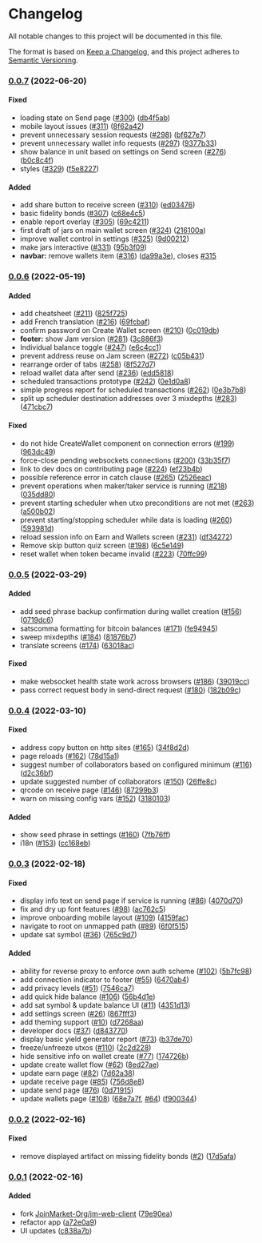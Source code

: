 # Changelog

All notable changes to this project will be documented in this file.

The format is based on [Keep a Changelog](https://keepachangelog.com/en/1.0.0/),
and this project adheres to [Semantic Versioning](https://semver.org/spec/v2.0.0.html).

### [0.0.7](https://github.com/joinmarket-webui/joinmarket-webui/compare/v0.0.6...v0.0.7) (2022-06-20)

#### Fixed

* loading state on Send page ([#300](https://github.com/joinmarket-webui/joinmarket-webui/issues/300)) ([db4f5ab](https://github.com/joinmarket-webui/joinmarket-webui/commit/db4f5ab18a6dcef6784c2f85adffc69a014570cc))
* mobile layout issues ([#311](https://github.com/joinmarket-webui/joinmarket-webui/issues/311)) ([8f62a42](https://github.com/joinmarket-webui/joinmarket-webui/commit/8f62a42302e40672eeeb78dc896e6116501a5905))
* prevent unnecessary session requests ([#298](https://github.com/joinmarket-webui/joinmarket-webui/issues/298)) ([bf627e7](https://github.com/joinmarket-webui/joinmarket-webui/commit/bf627e7ce128dea4679ba8e4035f578fad7a710b))
* prevent unnecessary wallet info requests ([#297](https://github.com/joinmarket-webui/joinmarket-webui/issues/297)) ([9377b33](https://github.com/joinmarket-webui/joinmarket-webui/commit/9377b33a11abbbafefbc93e0e34f2df59dd1749a))
* show balance in unit based on settings on Send screen ([#276](https://github.com/joinmarket-webui/joinmarket-webui/issues/276)) ([b0c8c4f](https://github.com/joinmarket-webui/joinmarket-webui/commit/b0c8c4f83c7e98b61be4f9a551a2b7d70c40aa43))
* styles ([#329](https://github.com/joinmarket-webui/joinmarket-webui/issues/329)) ([f5e8227](https://github.com/joinmarket-webui/joinmarket-webui/commit/f5e822743e8ad9ac0e8da77c0deb98573fcb325a))

#### Added

* add share button to receive screen ([#310](https://github.com/joinmarket-webui/joinmarket-webui/issues/310)) ([ed03476](https://github.com/joinmarket-webui/joinmarket-webui/commit/ed03476766eaf31eed4589aa25e594d13023c29d))
* basic fidelity bonds ([#307](https://github.com/joinmarket-webui/joinmarket-webui/issues/307)) ([c68e4c5](https://github.com/joinmarket-webui/joinmarket-webui/commit/c68e4c5c64c8daa1f79307adf9b0d13b5ad6704c))
* enable report overlay ([#305](https://github.com/joinmarket-webui/joinmarket-webui/issues/305)) ([69c4211](https://github.com/joinmarket-webui/joinmarket-webui/commit/69c4211b8271b9c0b2f77d74d9bf630180a50495))
* first draft of jars on main wallet screen ([#324](https://github.com/joinmarket-webui/joinmarket-webui/issues/324)) ([216100a](https://github.com/joinmarket-webui/joinmarket-webui/commit/216100a3b973f4e91dedfbd866b40d9e268cca41))
* improve wallet control in settings ([#325](https://github.com/joinmarket-webui/joinmarket-webui/issues/325)) ([9d00212](https://github.com/joinmarket-webui/joinmarket-webui/commit/9d0021287f75c1a7349363fb484ec4f36810b36d))
* make jars interactive ([#331](https://github.com/joinmarket-webui/joinmarket-webui/issues/331)) ([95b3f09](https://github.com/joinmarket-webui/joinmarket-webui/commit/95b3f09696bcfb39bc9bd94aaacf8953542d5a90))
* **navbar:** remove wallets item ([#316](https://github.com/joinmarket-webui/joinmarket-webui/issues/316)) ([da99a3e](https://github.com/joinmarket-webui/joinmarket-webui/commit/da99a3e5ea188480b4b74599a782b43e35e7e6b1)), closes [#315](https://github.com/joinmarket-webui/joinmarket-webui/issues/315)

### [0.0.6](https://github.com/joinmarket-webui/joinmarket-webui/compare/v0.0.5...v0.0.6) (2022-05-19)

#### Added

* add cheatsheet ([#211](https://github.com/joinmarket-webui/joinmarket-webui/issues/211)) ([825f725](https://github.com/joinmarket-webui/joinmarket-webui/commit/825f725053f4c11a696929516cc48f40ffc1aee5))
* add French translation ([#216](https://github.com/joinmarket-webui/joinmarket-webui/issues/216)) ([69fcbaf](https://github.com/joinmarket-webui/joinmarket-webui/commit/69fcbaff42af41f7723fd46d318009e969a5ed12))
* confirm password on Create Wallet screen ([#210](https://github.com/joinmarket-webui/joinmarket-webui/issues/210)) ([0c019db](https://github.com/joinmarket-webui/joinmarket-webui/commit/0c019db742e19efda1dab1f81f857d286c3ca1b5))
* **footer:** show Jam version ([#281](https://github.com/joinmarket-webui/joinmarket-webui/issues/281)) ([3c886f3](https://github.com/joinmarket-webui/joinmarket-webui/commit/3c886f3e05f81377f6a4b06e2ada6a020b6ce2aa))
* Individual balance toggle ([#247](https://github.com/joinmarket-webui/joinmarket-webui/issues/247)) ([e6c4cc1](https://github.com/joinmarket-webui/joinmarket-webui/commit/e6c4cc1c59925a630d0595148025ce784f3641ce))
* prevent address reuse on Jam screen ([#272](https://github.com/joinmarket-webui/joinmarket-webui/issues/272)) ([c05b431](https://github.com/joinmarket-webui/joinmarket-webui/commit/c05b431191f49718f63032d3b0fc10ee8991596d))
* rearrange order of tabs ([#258](https://github.com/joinmarket-webui/joinmarket-webui/issues/258)) ([8f527d7](https://github.com/joinmarket-webui/joinmarket-webui/commit/8f527d7be83c9326e6583fa14888be84a37ecfff))
* reload wallet data after send  ([#236](https://github.com/joinmarket-webui/joinmarket-webui/issues/236)) ([edd5818](https://github.com/joinmarket-webui/joinmarket-webui/commit/edd5818b824276dd54a03d45103c810502e496bc))
* scheduled transactions prototype ([#242](https://github.com/joinmarket-webui/joinmarket-webui/issues/242)) ([0e1d0a8](https://github.com/joinmarket-webui/joinmarket-webui/commit/0e1d0a8a692633459f53edf156c1e4446db62852))
* simple progress report for scheduled transactions ([#262](https://github.com/joinmarket-webui/joinmarket-webui/issues/262)) ([0e3b7b8](https://github.com/joinmarket-webui/joinmarket-webui/commit/0e3b7b8b9416331bda7837fc5bb39b6d9ba3e869))
* split up scheduler destination addresses over 3 mixdepths ([#283](https://github.com/joinmarket-webui/joinmarket-webui/issues/283)) ([471cbc7](https://github.com/joinmarket-webui/joinmarket-webui/commit/471cbc7e985c2521f9053e950067c781649666b9))

#### Fixed

* do not hide CreateWallet component on connection errors ([#199](https://github.com/joinmarket-webui/joinmarket-webui/issues/199)) ([963dc49](https://github.com/joinmarket-webui/joinmarket-webui/commit/963dc49e723072d91f91649610e3f733bef358d1))
* force-close pending websockets connections ([#200](https://github.com/joinmarket-webui/joinmarket-webui/issues/200)) ([33b35f7](https://github.com/joinmarket-webui/joinmarket-webui/commit/33b35f7ba9bd0f97c115172ea5918bb06d308422))
* link to dev docs on contributing page ([#224](https://github.com/joinmarket-webui/joinmarket-webui/issues/224)) ([ef23b4b](https://github.com/joinmarket-webui/joinmarket-webui/commit/ef23b4b0850c2fa1d28a0ae9b56f2f53293b296f))
* possible reference error in catch clause ([#265](https://github.com/joinmarket-webui/joinmarket-webui/issues/265)) ([2526eac](https://github.com/joinmarket-webui/joinmarket-webui/commit/2526eacf3b67307ece0a86a442094377df8c77c5))
* prevent operations when maker/taker service is running ([#218](https://github.com/joinmarket-webui/joinmarket-webui/issues/218)) ([035dd80](https://github.com/joinmarket-webui/joinmarket-webui/commit/035dd8034ab5a45ef377a17877b343132cdf933f))
* prevent starting scheduler when utxo preconditions are not met ([#263](https://github.com/joinmarket-webui/joinmarket-webui/issues/263)) ([a500b02](https://github.com/joinmarket-webui/joinmarket-webui/commit/a500b02f9bb1c11681a8ae8c532b77dfb18add6a))
* prevent starting/stopping scheduler while data is loading ([#260](https://github.com/joinmarket-webui/joinmarket-webui/issues/260)) ([593981d](https://github.com/joinmarket-webui/joinmarket-webui/commit/593981dfd3d823ad02f09bbb683a652027b5383e))
* reload session info on Earn and Wallets screen ([#231](https://github.com/joinmarket-webui/joinmarket-webui/issues/231)) ([df34272](https://github.com/joinmarket-webui/joinmarket-webui/commit/df342722c45d9c0184031a566e54fb31acae9685))
* Remove skip button quiz screen ([#198](https://github.com/joinmarket-webui/joinmarket-webui/issues/198)) ([6c5e149](https://github.com/joinmarket-webui/joinmarket-webui/commit/6c5e149516454e1008aebf5f5cef74da9309f5f6))
* reset wallet when token became invalid ([#223](https://github.com/joinmarket-webui/joinmarket-webui/issues/223)) ([70ffc99](https://github.com/joinmarket-webui/joinmarket-webui/commit/70ffc990402df242cf5c1fcc30308762ca918b8f))

### [0.0.5](https://github.com/joinmarket-webui/joinmarket-webui/compare/v0.0.4...v0.0.5) (2022-03-29)

#### Added

* add seed phrase backup confirmation during wallet creation ([#156](https://github.com/joinmarket-webui/joinmarket-webui/issues/156)) ([0719dc6](https://github.com/joinmarket-webui/joinmarket-webui/commit/0719dc62359387282363e0f3e658106d64c4051f))
* satscomma formatting for bitcoin balances ([#171](https://github.com/joinmarket-webui/joinmarket-webui/issues/171)) ([fe94945](https://github.com/joinmarket-webui/joinmarket-webui/commit/fe94945f2ae95a96f011cddf4d7a8604c1e76d2e))
* sweep mixdepths ([#184](https://github.com/joinmarket-webui/joinmarket-webui/issues/184)) ([81876b7](https://github.com/joinmarket-webui/joinmarket-webui/commit/81876b72146e2ab5c69ef52ccc183576a5929a34))
* translate screens ([#174](https://github.com/joinmarket-webui/joinmarket-webui/issues/174)) ([63018ac](https://github.com/joinmarket-webui/joinmarket-webui/commit/63018ac96b8dd743ef47cb9a9a010f773f1542e4))

#### Fixed

* make websocket health state work across browsers ([#186](https://github.com/joinmarket-webui/joinmarket-webui/issues/186)) ([39019cc](https://github.com/joinmarket-webui/joinmarket-webui/commit/39019ccbb668637b20c7220277b9b3cfcb6a7942))
* pass correct request body in send-direct request ([#180](https://github.com/joinmarket-webui/joinmarket-webui/issues/180)) ([182b09c](https://github.com/joinmarket-webui/joinmarket-webui/commit/182b09c359e492531c3be7a1ad6d91310c7c5546))

### [0.0.4](https://github.com/joinmarket-webui/joinmarket-webui/compare/v0.0.3...v0.0.4) (2022-03-10)

#### Fixed

* address copy button on http sites ([#165](https://github.com/joinmarket-webui/joinmarket-webui/issues/165)) ([34f8d2d](https://github.com/joinmarket-webui/joinmarket-webui/commit/34f8d2dc2b2fb50def6ed3e316e50db769f84154))
* page reloads ([#162](https://github.com/joinmarket-webui/joinmarket-webui/issues/162)) ([78d15a1](https://github.com/joinmarket-webui/joinmarket-webui/commit/78d15a1a30c5bc755085820bbd85d02056c78eeb))
* suggest number of collaborators based on configured minimum ([#116](https://github.com/joinmarket-webui/joinmarket-webui/issues/116)) ([d2c36bf](https://github.com/joinmarket-webui/joinmarket-webui/commit/d2c36bfc65311163f05c7415993a09c5d5131f82))
* update suggested number of collaborators ([#150](https://github.com/joinmarket-webui/joinmarket-webui/issues/150)) ([26ffe8c](https://github.com/joinmarket-webui/joinmarket-webui/commit/26ffe8cdeb2146a757c90d05b67d3304485af918))
* qrcode on receive page ([#146](https://github.com/joinmarket-webui/joinmarket-webui/issues/146)) ([87299b3](https://github.com/joinmarket-webui/joinmarket-webui/commit/87299b3268fbcb3710ce81cf3db8419325994138))
* warn on missing config vars ([#152](https://github.com/joinmarket-webui/joinmarket-webui/issues/152)) ([3180103](https://github.com/joinmarket-webui/joinmarket-webui/commit/3180103da67f70dfd2030cc9db403d30a58a1b4a))

#### Added

* show seed phrase in settings ([#160](https://github.com/joinmarket-webui/joinmarket-webui/issues/160)) ([7fb76ff](https://github.com/joinmarket-webui/joinmarket-webui/commit/7fb76ff5d54a03e3ef0763e94f3f10bc3e73c503))
* i18n ([#153](https://github.com/joinmarket-webui/joinmarket-webui/issues/153)) ([cc168eb](https://github.com/joinmarket-webui/joinmarket-webui/commit/cc168eb49faf7495bc653ff104f6cac1c090dbbe))

### [0.0.3](https://github.com/joinmarket-webui/joinmarket-webui/compare/v0.0.2...v0.0.3) (2022-02-18)

#### Fixed

* display info text on send page if service is running ([#86](https://github.com/joinmarket-webui/joinmarket-webui/issues/86)) ([4070d70](https://github.com/joinmarket-webui/joinmarket-webui/commit/4070d7026c0ba7eac7fca02a3c14c65da510f67b))
* fix and dry up font features ([#98](https://github.com/joinmarket-webui/joinmarket-webui/issues/98)) ([ac762c5](https://github.com/joinmarket-webui/joinmarket-webui/commit/ac762c520486e33fc493b3de59ad8b02f6aa5332))
* improve onboarding mobile layout ([#109](https://github.com/joinmarket-webui/joinmarket-webui/issues/109)) ([4159fac](https://github.com/joinmarket-webui/joinmarket-webui/commit/4159fac2303233faa93c57c2e2cec9faa3b8fbd6))
* navigate to root on unmapped path ([#89](https://github.com/joinmarket-webui/joinmarket-webui/issues/89)) ([6f0f515](https://github.com/joinmarket-webui/joinmarket-webui/commit/6f0f515e87c177c8e5bf71009782497f779eac83))
* update sat symbol ([#36](https://github.com/joinmarket-webui/joinmarket-webui/issues/36)) ([765c9d7](https://github.com/joinmarket-webui/joinmarket-webui/commit/765c9d7315f96843cefeddbe51b49682f652ea2a))

#### Added

* ability for reverse proxy to enforce own auth scheme ([#102](https://github.com/joinmarket-webui/joinmarket-webui/issues/102)) ([5b7fc98](https://github.com/joinmarket-webui/joinmarket-webui/commit/5b7fc982e5241219e5f43fd5cd77f1d9a65abbfe))
* add connection indicator to footer ([#55](https://github.com/joinmarket-webui/joinmarket-webui/issues/55)) ([6470ab4](https://github.com/joinmarket-webui/joinmarket-webui/commit/6470ab431627c091a40016b9baa2516157ca5ba2))
* add privacy levels ([#51](https://github.com/joinmarket-webui/joinmarket-webui/issues/51)) ([7546ca7](https://github.com/joinmarket-webui/joinmarket-webui/commit/7546ca74d44369c4d8dba6961b4d441bd98edb09))
* add quick hide balance ([#106](https://github.com/joinmarket-webui/joinmarket-webui/issues/106)) ([56b4d1e](https://github.com/joinmarket-webui/joinmarket-webui/commit/56b4d1e64f51dbe243d5b9877800c94caa5f0fa9))
* add sat symbol & update balance UI ([#11](https://github.com/joinmarket-webui/joinmarket-webui/issues/11)) ([4351d13](https://github.com/joinmarket-webui/joinmarket-webui/commit/4351d1380e3a3d7ba872dce1f2281d192ad095ec))
* add settings screen ([#26](https://github.com/joinmarket-webui/joinmarket-webui/issues/26)) ([867fff3](https://github.com/joinmarket-webui/joinmarket-webui/commit/867fff330bac37c4c741ca528e7f9ffa0511d2fd))
* add theming support ([#10](https://github.com/joinmarket-webui/joinmarket-webui/issues/10)) ([d7268aa](https://github.com/joinmarket-webui/joinmarket-webui/commit/d7268aa70c54fa08a094b0e4c1e8eb2c88e00c77))
* developer docs ([#37](https://github.com/joinmarket-webui/joinmarket-webui/issues/37)) ([d843770](https://github.com/joinmarket-webui/joinmarket-webui/commit/d84377071a87c2011b5fe1bc957243f491f66cfd))
* display basic yield generator report ([#73](https://github.com/joinmarket-webui/joinmarket-webui/issues/73)) ([b37de70](https://github.com/joinmarket-webui/joinmarket-webui/commit/b37de7083ecb9575d798a2df2aa69a6d21dba0a0))
* freeze/unfreeze utxos ([#110](https://github.com/joinmarket-webui/joinmarket-webui/issues/110)) ([2c2d228](https://github.com/joinmarket-webui/joinmarket-webui/commit/2c2d22875422771ffc2962f584ba60db78c8398d))
* hide sensitive info on wallet create ([#77](https://github.com/joinmarket-webui/joinmarket-webui/issues/77)) ([174726b](https://github.com/joinmarket-webui/joinmarket-webui/commit/174726b74fd889980c124b9d56e2c1d1766e8a2f))
* update create wallet flow ([#62](https://github.com/joinmarket-webui/joinmarket-webui/issues/62)) ([8ed27ae](https://github.com/joinmarket-webui/joinmarket-webui/commit/8ed27ae745f46ffda246006b5f7ba549493aa39b))
* update earn page ([#82](https://github.com/joinmarket-webui/joinmarket-webui/issues/82)) ([7d62a38](https://github.com/joinmarket-webui/joinmarket-webui/commit/7d62a3820a83103a691633c8030bc26312e8310d))
* update receive page ([#85](https://github.com/joinmarket-webui/joinmarket-webui/issues/85)) ([756d8e8](https://github.com/joinmarket-webui/joinmarket-webui/commit/756d8e8a93185933d0a92713f92bf92f7ccdf664))
* update send page ([#76](https://github.com/joinmarket-webui/joinmarket-webui/issues/76)) ([0d71915](https://github.com/joinmarket-webui/joinmarket-webui/commit/0d71915180dafb03ce69c8ba82c3c76fa5b2db46))
* update wallets page ([#108](https://github.com/joinmarket-webui/joinmarket-webui/issues/108)) ([68e7a7f](https://github.com/joinmarket-webui/joinmarket-webui/commit/68e7a7fab85015efcdbcebad38c0e04ceb2024fc), [#64](https://github.com/joinmarket-webui/joinmarket-webui/issues/64)) ([f900344](https://github.com/joinmarket-webui/joinmarket-webui/commit/f90034454920fb77ddb7fedcbe3e92f1bb994322))

### [0.0.2](https://github.com/joinmarket-webui/joinmarket-webui/compare/v0.0.1...v0.0.2) (2022-02-16)

#### Fixed

* remove displayed artifact on missing fidelity bonds ([#2](https://github.com/joinmarket-webui/joinmarket-webui/pull/2)) ([17d5afa](https://github.com/joinmarket-webui/joinmarket-webui/commit/17d5afaa578b6390a27a1d195dd31523f5228546))

### [0.0.1](https://github.com/joinmarket-webui/joinmarket-webui/compare/2b9704d...v0.0.1) (2022-02-16)

#### Added

* fork [JoinMarket-Org/jm-web-client](https://github.com/JoinMarket-Org/jm-web-client) ([79e90ea](https://github.com/joinmarket-webui/joinmarket-webui/commit/79e90eadaa772689d30bbc7e9107887dad331183))
* refactor app ([a72e0a9](https://github.com/joinmarket-webui/joinmarket-webui/commit/a72e0a97c1d4c425f8ad1d6f928f985d464aa59d))
* UI updates ([c838a7b](https://github.com/joinmarket-webui/joinmarket-webui/commit/c838a7b9dab915c8a20655f63430837ecea4f290))
